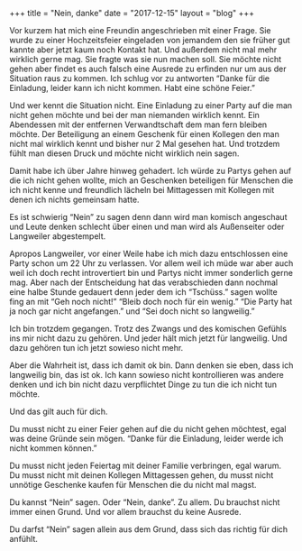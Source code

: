 +++
title = "Nein, danke"
date = "2017-12-15"
layout = "blog"
+++

Vor kurzem hat mich eine Freundin angeschrieben mit einer Frage. Sie wurde zu einer Hochzeitsfeier eingeladen von jemandem den sie früher gut kannte aber jetzt kaum noch Kontakt hat. Und außerdem nicht mal mehr wirklich gerne mag. Sie fragte was sie nun machen soll. Sie möchte nicht gehen aber findet es auch falsch eine Ausrede zu erfinden nur um aus der Situation raus zu kommen. Ich schlug vor zu antworten “Danke für die Einladung, leider kann ich nicht kommen. Habt eine schöne Feier.”

Und wer kennt die Situation nicht. Eine Einladung zu einer Party auf die man nicht gehen möchte und bei der man niemanden wirklich kennt. Ein Abendessen mit der entfernen Verwandtschaft dem man fern bleiben möchte. Der Beteiligung an einem Geschenk für einen Kollegen den man nicht mal wirklich kennt und bisher nur 2 Mal gesehen hat. Und trotzdem fühlt man diesen Druck und möchte nicht wirklich nein sagen.

Damit habe ich über Jahre hinweg gehadert. Ich würde zu Partys gehen auf die ich nicht gehen wollte, mich an Geschenken beteiligen für Menschen die ich nicht kenne und freundlich lächeln bei Mittagessen mit Kollegen mit denen ich nichts gemeinsam hatte. 

Es ist schwierig “Nein” zu sagen denn dann wird man komisch angeschaut und Leute denken schlecht über einen und man wird als Außenseiter oder Langweiler abgestempelt.

Apropos Langweiler, vor einer Weile habe ich mich dazu entschlossen eine Party schon um 22 Uhr zu verlassen. Vor allem weil ich müde war aber auch weil ich doch recht introvertiert bin und Partys nicht immer sonderlich gerne mag. Aber nach der Entscheidung hat das verabschieden dann nochmal eine halbe Stunde gedauert denn jeder dem ich “Tschüss.” sagen wollte fing an mit “Geh noch nicht!” “Bleib doch noch für ein wenig.” “Die Party hat ja noch gar nicht angefangen.” und “Sei doch nicht so langweilig.”

Ich bin trotzdem gegangen. Trotz des Zwangs und des komischen Gefühls ins mir nicht dazu zu gehören. Und jeder hält mich jetzt für langweilig. Und dazu gehören tun ich jetzt sowieso nicht mehr.

Aber die Wahrheit ist, dass ich damit ok bin. Dann denken sie eben, dass ich langweilig bin, das ist ok. Ich kann sowieso nicht kontrollieren was andere denken und ich bin nicht dazu verpflichtet Dinge zu tun die ich nicht tun möchte.

Und das gilt auch für dich.

Du musst nicht zu einer Feier gehen auf die du nicht gehen möchtest, egal was deine Gründe sein mögen. “Danke für die Einladung, leider werde ich nicht kommen können.” 

Du musst nicht jeden Feiertag mit deiner Familie verbringen, egal warum. Du musst nicht mit deinen Kollegen Mittagessen gehen, du musst nicht unnötige Geschenke kaufen für Menschen die du nicht mal magst. 

Du kannst “Nein” sagen. Oder “Nein, danke”. Zu allem. Du brauchst nicht immer einen Grund. Und vor allem brauchst du keine Ausrede.

Du darfst “Nein” sagen allein aus dem Grund, dass sich das richtig für dich anfühlt.